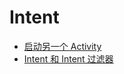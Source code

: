 # Intent

* [启动另一个 Activity](https://developer.android.com/training/basics/firstapp/starting-activity.html?hl=zh-cn)
* [Intent 和 Intent 过滤器](https://developer.android.com/guide/components/intents-filters.html?hl=zh-cn)
